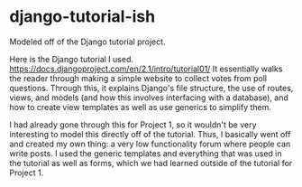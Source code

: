 # django-tutorial-ish
Modeled off of the Django tutorial project.

Here is the Django tutorial I used.
https://docs.djangoproject.com/en/2.1/intro/tutorial01/
It essentially walks the reader through making a simple website to collect votes
from poll questions. Through this, it explains Django's file structure, the use
of routes, views, and models (and how this involves interfacing with a database),
and how to create view templates as well as use generics to simplify them.

I had already gone through this for Project 1, so it wouldn't be very
interesting to model this directly off of the tutorial. Thus, I basically went
off and created my own thing: a very low functionality forum where people can
write posts. I used the generic templates and everything that was used in the
tutorial as well as forms, which we had learned outside of the tutorial for
Project 1.
